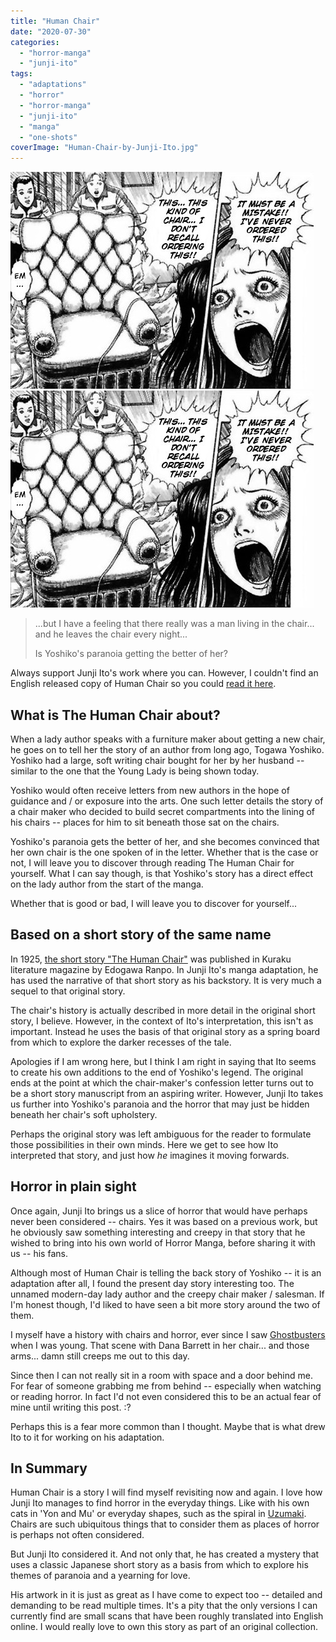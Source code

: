 ```yaml
---
title: "Human Chair"
date: "2020-07-30"
categories: 
  - "horror-manga"
  - "junji-ito"
tags: 
  - "adaptations"
  - "horror"
  - "horror-manga"
  - "junji-ito"
  - "manga"
  - "one-shots"
coverImage: "Human-Chair-by-Junji-Ito.jpg"
---
```


[![](images/Human-Chair-by-Junji-Ito.jpg)](images/Human-Chair-by-Junji-Ito.jpg)
[![](images/Human-Chair-by-Junji-Ito.jpg)](images/Human-Chair-by-Junji-Ito.jpg)

> ...but I have a feeling that there really was a man living in the chair... and he leaves the chair every night...
> 
> Is Yoshiko's paranoia getting the better of her?

Always support Junji Ito's work where you can. However, I couldn't find an English released copy of Human Chair so you could [read it here](https://mangakakalot.com/chapter/human_chair/chapter_0).

## What is The Human Chair about?

When a lady author speaks with a furniture maker about getting a new chair, he goes on to tell her the story of an author from long ago, Togawa Yoshiko. Yoshiko had a large, soft writing chair bought for her by her husband -- similar to the one that the Young Lady is being shown today.

Yoshiko would often receive letters from new authors in the hope of guidance and / or exposure into the arts. One such letter details the story of a chair maker who decided to build secret compartments into the lining of his chairs -- places for him to sit beneath those sat on the chairs.

Yoshiko's paranoia gets the better of her, and she becomes convinced that her own chair is the one spoken of in the letter. Whether that is the case or not, I will leave you to discover through reading The Human Chair for yourself. What I can say though, is that Yoshiko's story has a direct effect on the lady author from the start of the manga.

Whether that is good or bad, I will leave you to discover for yourself...

## Based on a short story of the same name

In 1925, [the short story "The Human Chair"](https://en.wikipedia.org/wiki/The_Human_Chair) was published in Kuraku literature magazine by Edogawa Ranpo. In Junji Ito's manga adaptation, he has used the narrative of that short story as his backstory. It is very much a sequel to that original story.

The chair's history is actually described in more detail in the original short story, I believe. However, in the context of Ito's interpretation, this isn't as important. Instead he uses the basis of that original story as a spring board from which to explore the darker recesses of the tale.

Apologies if I am wrong here, but I think I am right in saying that Ito seems to create his own additions to the end of Yoshiko's legend. The original ends at the point at which the chair-maker's confession letter turns out to be a short story manuscript from an aspiring writer. However, Junji Ito takes us further into Yoshiko's paranoia and the horror that may just be hidden beneath her chair's soft upholstery.

Perhaps the original story was left ambiguous for the reader to formulate those possibilities in their own minds. Here we get to see how Ito interpreted that story, and just how _he_ imagines it moving forwards.

## Horror in plain sight

Once again, Junji Ito brings us a slice of horror that would have perhaps never been considered -- chairs. Yes it was based on a previous work, but he obviously saw something interesting and creepy in that story that he wished to bring into his own world of Horror Manga, before sharing it with us -- his fans.

Although most of Human Chair is telling the back story of Yoshiko -- it is an adaptation after all, I found the present day story interesting too. The unnamed modern-day lady author and the creepy chair maker / salesman. If I'm honest though, I'd liked to have seen a bit more story around the two of them.

I myself have a history with chairs and horror, ever since I saw [Ghostbusters](https://en.wikipedia.org/wiki/Ghostbusters) when I was young. That scene with Dana Barrett in her chair... and those arms... damn still creeps me out to this day.

Since then I can not really sit in a room with space and a door behind me. For fear of someone grabbing me from behind -- especially when watching or reading horror. In fact I'd not even considered this to be an actual fear of mine until writing this post. :?

Perhaps this is a fear more common than I thought. Maybe that is what drew Ito to it for working on his adaptation.

## In Summary

Human Chair is a story I will find myself revisiting now and again. I love how Junji Ito manages to find horror in the everyday things. Like with his own cats in 'Yon and Mu' or everyday shapes, such as the spiral in [Uzumaki](https://junjiitomanga.com/tag/uzumaki/). Chairs are such ubiquitous things that to consider them as places of horror is perhaps not often considered.

But Junji Ito considered it. And not only that, he has created a mystery that uses a classic Japanese short story as a basis from which to explore his themes of paranoia and a yearning for love.

His artwork in it is just as great as I have come to expect too -- detailed and demanding to be read multiple times. It's a pity that the only versions I can currently find are small scans that have been roughly translated into English online. I would really love to own this story as part of an original collection.
